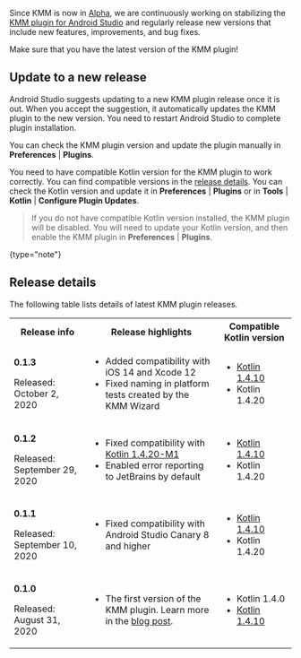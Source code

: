 [//]: # (title: KMM releases)
[//]: # (auxiliary-id: KMM_releases)

Since KMM is now in [Alpha](kmm-evolution.md), we are continuously working on stabilizing the [KMM plugin for Android Studio](https://plugins.jetbrains.com/plugin/14936-kotlin-multiplatform-mobile) 
and regularly release new versions that include new features, improvements, and bug fixes. 

Make sure that you have the latest version of the KMM plugin!

## Update to a new release

Android Studio suggests updating to a new KMM plugin release once it is out. When you accept the suggestion, it automatically updates the KMM plugin to the new version. 
You need to restart Android Studio to complete plugin installation.

You can check the KMM plugin version and update the plugin manually in **Preferences** | **Plugins**.

You need to have compatible Kotlin version for the KMM plugin to work correctly. You can find compatible versions in the [release details](#release-details).
You can check the Kotlin version and update it in **Preferences** | **Plugins** or in **Tools** | **Kotlin** | **Configure Plugin Updates**.

>If you do not have compatible Kotlin version installed, the KMM plugin will be disabled. You will need to update your Kotlin 
>version, and then enable the KMM plugin in **Preferences** | **Plugins**.
>
{type="note"}

## Release details

The following table lists details of latest KMM plugin releases. 

<table> 
<tr>
<th>
Release info
</th>
<th>
Release highlights
</th>
<th>
Compatible Kotlin version
</th>
</tr>
<tr>
<td>

**0.1.3**

Released: October 2, 2020

</td>
<td>

* Added compatibility with iOS 14 and Xcode 12
* Fixed naming in platform tests created by the KMM Wizard

</td>
<td>

* [Kotlin 1.4.10](https://kotlinlang.org/releases.html#release-details)
* Kotlin 1.4.20

</td>
</tr>
<tr>
<td>

**0.1.2**

Released: September 29, 2020

</td>
<td>

 * Fixed compatibility with [Kotlin 1.4.20-M1](https://kotlinlang.org/eap/#build-details)
 * Enabled error reporting to JetBrains by default

</td>
<td>

* [Kotlin 1.4.10](https://kotlinlang.org/releases.html#release-details)
* Kotlin 1.4.20

</td>
</tr>

<tr>
<td>

**0.1.1**

Released: September 10, 2020

</td>
<td>

* Fixed compatibility with Android Studio Canary 8 and higher

</td>
<td>

* [Kotlin 1.4.10](https://kotlinlang.org/releases.html#release-details)
* Kotlin 1.4.20

</td>
</tr>
<tr>
<td>

**0.1.0**

Released: August 31, 2020

</td>
<td>

* The first version of the KMM plugin. Learn more in the [blog post](https://blog.jetbrains.com/kotlin/2020/08/kotlin-multiplatform-mobile-goes-alpha/).

</td>
<td>

* Kotlin 1.4.0
* [Kotlin 1.4.10](https://kotlinlang.org/releases.html#release-details)


</td>
</tr>

</table>